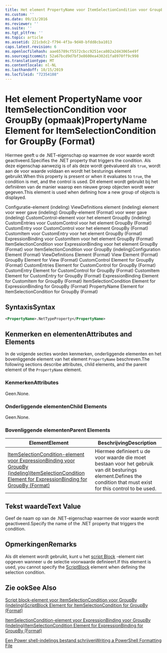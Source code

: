 ```yaml
---
title: Het element PropertyName voor ItemSelectionCondition voor GroupBy (indeling) | Microsoft Docs
ms.custom: ''
ms.date: 09/13/2016
ms.reviewer: ''
ms.suite: ''
ms.tgt_pltfrm: ''
ms.topic: article
ms.assetid: 221cbdc2-f794-4f3a-9d40-bfdd8cba1013
caps.latest.revision: 6
ms.openlocfilehash: aae65789cf5572cbcc9251eca802a2d43065e49f
ms.sourcegitcommit: 52a67bcd9d7bf3e8600ea4302d1fa8970ff9c998
ms.translationtype: MT
ms.contentlocale: nl-NL
ms.lasthandoff: 10/15/2019
ms.locfileid: "72354108"
---
```

# <a name="propertyname-element-for-itemselectioncondition-for-groupby-format"></a><span data-ttu-id="e4c9d-102">Het element PropertyName voor ItemSelectionCondition voor GroupBy (opmaak)</span><span class="sxs-lookup"><span data-stu-id="e4c9d-102">PropertyName Element for ItemSelectionCondition for GroupBy (Format)</span></span>

<span data-ttu-id="e4c9d-103">Hiermee geeft u de .NET-eigenschap op waarmee de voor waarde wordt geactiveerd.</span><span class="sxs-lookup"><span data-stu-id="e4c9d-103">Specifies the .NET property that triggers the condition.</span></span> <span data-ttu-id="e4c9d-104">Als deze eigenschap aanwezig is of als deze wordt geëvalueerd als `true`, wordt aan de voor waarde voldaan en wordt het besturings element gebruikt.</span><span class="sxs-lookup"><span data-stu-id="e4c9d-104">When this property is present or when it evaluates to `true`, the condition is met, and the control is used.</span></span> <span data-ttu-id="e4c9d-105">Dit element wordt gebruikt bij het definiëren van de manier waarop een nieuwe groep objecten wordt weer gegeven.</span><span class="sxs-lookup"><span data-stu-id="e4c9d-105">This element is used when defining how a new group of objects is displayed.</span></span>

<span data-ttu-id="e4c9d-106">Configuratie-element (indeling) ViewDefinitions element (indeling) element voor weer gave (indeling) GroupBy-element (Format) voor weer gave (indeling) CustomControl-element voor het element GroupBy (indeling) CustomEntries voor CustomControl voor het element GroupBy (Format) CustomEntry voor CustomControl voor het element GroupBy (Format) CustomItem voor CustomEntry voor het element GroupBy (Format) ExpressionBinding voor CustomItem voor het element GroupBy (Format) ItemSelectionCondition voor ExpressionBinding voor het element GroupBy (Format) voor ItemSelectionCondition voor GroupBy (indeling)</span><span class="sxs-lookup"><span data-stu-id="e4c9d-106">Configuration Element (Format) ViewDefinitions Element (Format) View Element (Format) GroupBy Element for View (Format) CustomControl Element for GroupBy (Format) CustomEntries Element for CustomControl for GroupBy (Format) CustomEntry Element for CustomControl for GroupBy (Format) CustomItem Element for CustomEntry for GroupBy (Format) ExpressionBinding Element for CustomItem for GroupBy (Format) ItemSelectionCondition Element for ExpressionBinding for GroupBy (Format) PropertyName Element for ItemSelectionCondition for GroupBy (Format)</span></span>

## <a name="syntax"></a><span data-ttu-id="e4c9d-107">Syntaxis</span><span class="sxs-lookup"><span data-stu-id="e4c9d-107">Syntax</span></span>

```xml
<PropertyName>.NetTypeProperty</PropertyName>
```

## <a name="attributes-and-elements"></a><span data-ttu-id="e4c9d-108">Kenmerken en elementen</span><span class="sxs-lookup"><span data-stu-id="e4c9d-108">Attributes and Elements</span></span>

<span data-ttu-id="e4c9d-109">In de volgende secties worden kenmerken, onderliggende elementen en het bovenliggende element van het element `PropertyName` beschreven.</span><span class="sxs-lookup"><span data-stu-id="e4c9d-109">The following sections describe attributes, child elements, and the parent element of the `PropertyName` element.</span></span>

### <a name="attributes"></a><span data-ttu-id="e4c9d-110">Kenmerken</span><span class="sxs-lookup"><span data-stu-id="e4c9d-110">Attributes</span></span>

<span data-ttu-id="e4c9d-111">Geen.</span><span class="sxs-lookup"><span data-stu-id="e4c9d-111">None.</span></span>

### <a name="child-elements"></a><span data-ttu-id="e4c9d-112">Onderliggende elementen</span><span class="sxs-lookup"><span data-stu-id="e4c9d-112">Child Elements</span></span>

<span data-ttu-id="e4c9d-113">Geen.</span><span class="sxs-lookup"><span data-stu-id="e4c9d-113">None.</span></span>

### <a name="parent-elements"></a><span data-ttu-id="e4c9d-114">Bovenliggende elementen</span><span class="sxs-lookup"><span data-stu-id="e4c9d-114">Parent Elements</span></span>

|<span data-ttu-id="e4c9d-115">Element</span><span class="sxs-lookup"><span data-stu-id="e4c9d-115">Element</span></span>|<span data-ttu-id="e4c9d-116">Beschrijving</span><span class="sxs-lookup"><span data-stu-id="e4c9d-116">Description</span></span>|
|-------------|-----------------|
|[<span data-ttu-id="e4c9d-117">ItemSelectionCondition-element voor ExpressionBinding voor GroupBy (indeling)</span><span class="sxs-lookup"><span data-stu-id="e4c9d-117">ItemSelectionCondition Element for ExpressionBinding for GroupBy (Format)</span></span>](./itemselectioncondition-element-for-expressionbinding-for-groupby-format.md)|<span data-ttu-id="e4c9d-118">Hiermee definieert u de voor waarde die moet bestaan voor het gebruik van dit besturings element.</span><span class="sxs-lookup"><span data-stu-id="e4c9d-118">Defines the condition that must exist for this control to be used.</span></span>|

## <a name="text-value"></a><span data-ttu-id="e4c9d-119">Tekst waarde</span><span class="sxs-lookup"><span data-stu-id="e4c9d-119">Text Value</span></span>

<span data-ttu-id="e4c9d-120">Geef de naam op van de .NET-eigenschap waarmee de voor waarde wordt geactiveerd.</span><span class="sxs-lookup"><span data-stu-id="e4c9d-120">Specify the name of the .NET property that triggers the condition.</span></span>

## <a name="remarks"></a><span data-ttu-id="e4c9d-121">Opmerkingen</span><span class="sxs-lookup"><span data-stu-id="e4c9d-121">Remarks</span></span>

<span data-ttu-id="e4c9d-122">Als dit element wordt gebruikt, kunt u het [script Block](./scriptblock-element-for-itemselectioncondition-for-groupby-format.md) -element niet opgeven wanneer u de selectie voorwaarde definieert.</span><span class="sxs-lookup"><span data-stu-id="e4c9d-122">If this element is used, you cannot specify the [ScriptBlock](./scriptblock-element-for-itemselectioncondition-for-groupby-format.md) element when defining the selection condition.</span></span>

## <a name="see-also"></a><span data-ttu-id="e4c9d-123">Zie ook</span><span class="sxs-lookup"><span data-stu-id="e4c9d-123">See Also</span></span>

[<span data-ttu-id="e4c9d-124">Script block-element voor ItemSelectionCondition voor GroupBy (indeling)</span><span class="sxs-lookup"><span data-stu-id="e4c9d-124">ScriptBlock Element for ItemSelectionCondition for GroupBy (Format)</span></span>](./scriptblock-element-for-itemselectioncondition-for-groupby-format.md)

[<span data-ttu-id="e4c9d-125">ItemSelectionCondition-element voor ExpressionBinding voor GroupBy (indeling)</span><span class="sxs-lookup"><span data-stu-id="e4c9d-125">ItemSelectionCondition Element for ExpressionBinding for GroupBy (Format)</span></span>](./itemselectioncondition-element-for-expressionbinding-for-groupby-format.md)

[<span data-ttu-id="e4c9d-126">Een Power shell-indelings bestand schrijven</span><span class="sxs-lookup"><span data-stu-id="e4c9d-126">Writing a PowerShell Formatting File</span></span>](./writing-a-powershell-formatting-file.md)
